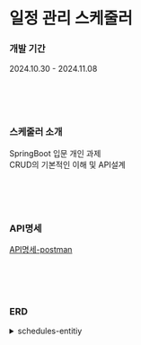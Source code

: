 # 일정 관리 스케줄러


### 개발 기간 
2024.10.30 - 2024.11.08
<br><br><br><br><br>

### 스케줄러 소개
SpringBoot 입문 개인 과제<br>
CRUD의 기본적인 이해 및 API설계
<br><br><br><br><br>

### API명세
[API명세-postman](https://web.postman.co/workspace/02c53805-36d8-4419-8d6a-e3f61092e8aa/collection/38592475-e1d19c78-946c-49cd-a331-5712c61e4201)
<br><br><br><br><br>
### ERD
<details>
<summary>schedules-entitiy</summary>
  ![image](https://github.com/user-attachments/assets/e0c6b773-d397-4233-9e70-11446790369a)

</details>
